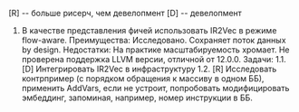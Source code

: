 [R] -- больше рисерч, чем девелопмент
[D] -- девелопмент

1. В качестве представления фичей использовать IR2Vec в режиме flow-aware.
Преимущества: Исследовано. Сохраняет поток данных by design.
Недостатки: На практике масштабируемость хромает. Не проверена поддержка LLVM версии, отличной от 12.0.0.
Задачи:
1.1. [D] Интегрировать IR2Vec в инфраструктуру
1.2. [R] Исследовать контрпример (с порядком обращения к массиву в одном ББ), применить AddVars, если не устроит, попробовать модифицировать эмбеддинг, запоминая, например, номер инструкции в ББ.
